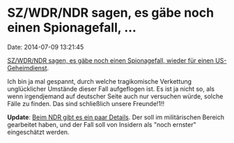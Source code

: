 SZ/WDR/NDR sagen, es gäbe noch einen Spionagefall, \...
=======================================================

Date: 2014-07-09 13:21:45

[SZ/WDR/NDR sagen, es gäbe noch einen Spionagefall, wieder für einen
US-Geheimdienst](https://twitter.com/SZ_Investigativ/status/486804022368952320).

Ich bin ja mal gespannt, durch welche tragikomische Verkettung
unglücklicher Umstände dieser Fall aufgeflogen ist. Es ist ja nicht so,
als wenn irgendjemand auf deutscher Seite auch nur versuchen würde,
solche Fälle zu finden. Das sind schließlich unsere Freunde!1!!

**Update**: [Beim NDR gibt es ein paar
Details](http://www.ndr.de/nachrichten/Spionageaffaere-weitet-sich-aus-Zweiter-Fall,spionage134.html).
Der soll im militärischen Bereich gearbeitet haben, und der Fall soll
von Insidern als \"noch ernster\" eingeschätzt werden.
